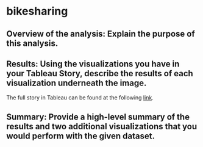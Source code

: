 # bikesharing

## Overview of the analysis: Explain the purpose of this analysis.
## Results: Using the visualizations you have in your Tableau Story, describe the results of each visualization underneath the image.
The full story in Tableau can be found at the following [link](https://public.tableau.com/profile/tara.yarberry#!/vizhome/BikeshareChallenge/NYCBikeShareAnalysis).
## Summary: Provide a high-level summary of the results and two additional visualizations that you would perform with the given dataset.

